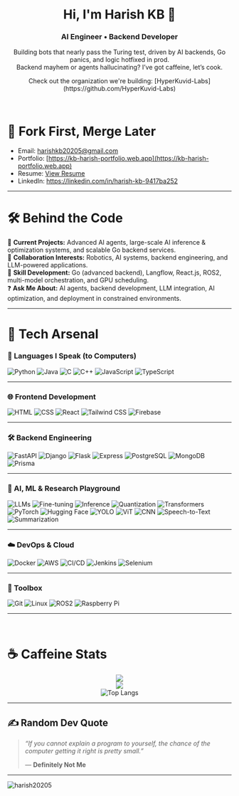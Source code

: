 <h1 align="center">Hi, I'm Harish KB 👋</h1>
<h3 align="center">AI Engineer • Backend Developer</h3>

<p align="center">
  Building bots that nearly pass the Turing test, driven by AI backends, Go panics, and logic hotfixed in prod.<br>
  Backend mayhem or agents hallucinating? I’ve got caffeine, let’s cook.
</p>
<p align="center">Check out the organization we're building: [HyperKuvid-Labs](https://github.com/HyperKuvid-Labs)</p>

<br>

# 🔁 Fork First, Merge Later

- Email: [harishkb20205@gmail.com](mailto:harishkb20205@gmail.com)
- Portfolio: [https://kb-harish-portfolio.web.app](https://kb-harish-portfolio.web.app)
- Resume: [View Resume](https://firebasestorage.googleapis.com/v0/b/verbisense.appspot.com/o/resume%2FHarish%2031-10-2025.pdf?alt=media)
- LinkedIn: https://linkedin.com/in/harish-kb-9417ba252

---

# 🛠️ Behind the Code

🔭 **Current Projects:** Advanced AI agents, large-scale AI inference & optimization systems, and scalable Go backend services.  
🤝 **Collaboration Interests:** Robotics, AI systems, backend engineering, and LLM-powered applications.  
🌱 **Skill Development:** Go (advanced backend), Langflow, React.js, ROS2, multi-model orchestration, and GPU scheduling.  
❓ **Ask Me About:** AI agents, backend development, LLM integration, AI optimization, and deployment in constrained environments.

---

# 🚀 Tech Arsenal

### 🧠 Languages I Speak (to Computers)

![Python](https://img.shields.io/badge/-Python-3776AB?logo=python&logoColor=white&style=for-the-badge)
![Java](https://img.shields.io/badge/-Java-007396?logo=java&logoColor=white&style=for-the-badge)
![C](https://img.shields.io/badge/-C-00599C?logo=c&logoColor=white&style=for-the-badge)
![C++](https://img.shields.io/badge/-C++-00599C?logo=c%2B%2B&logoColor=white&style=for-the-badge)
![JavaScript](https://img.shields.io/badge/-JavaScript-F7DF1E?logo=javascript&logoColor=black&style=for-the-badge)
![TypeScript](https://img.shields.io/badge/-TypeScript-3178C6?logo=typescript&logoColor=white&style=for-the-badge)

---

### 🌐 Frontend Development

![HTML](https://img.shields.io/badge/-HTML5-E34F26?logo=html5&logoColor=white&style=for-the-badge)
![CSS](https://img.shields.io/badge/-CSS3-1572B6?logo=css3&logoColor=white&style=for-the-badge)
![React](https://img.shields.io/badge/-React-61DAFB?logo=react&logoColor=black&style=for-the-badge)
![Tailwind CSS](https://img.shields.io/badge/-TailwindCSS-38B2AC?logo=tailwind-css&logoColor=white&style=for-the-badge)
![Firebase](https://img.shields.io/badge/-Firebase-FFCA28?logo=firebase&logoColor=black&style=for-the-badge)

---

### 🛠️ Backend Engineering

![FastAPI](https://img.shields.io/badge/-FastAPI-009688?logo=fastapi&logoColor=white&style=for-the-badge)
![Django](https://img.shields.io/badge/-Django-092E20?logo=django&logoColor=white&style=for-the-badge)
![Flask](https://img.shields.io/badge/-Flask-000000?logo=flask&logoColor=white&style=for-the-badge)
![Express](https://img.shields.io/badge/-Express.js-000000?logo=express&logoColor=white&style=for-the-badge)
![PostgreSQL](https://img.shields.io/badge/-PostgreSQL-4169E1?logo=postgresql&logoColor=white&style=for-the-badge)
![MongoDB](https://img.shields.io/badge/-MongoDB-47A248?logo=mongodb&logoColor=white&style=for-the-badge)
![Prisma](https://img.shields.io/badge/-Prisma-2D3748?logo=prisma&logoColor=white&style=for-the-badge)

---

### 🤖 AI, ML & Research Playground

![LLMs](https://img.shields.io/badge/-LLMs-F9A825?style=for-the-badge)
![Fine-tuning](https://img.shields.io/badge/-Fine--Tuning-512DA8?style=for-the-badge)
![Inference](https://img.shields.io/badge/-Inference-3949AB?style=for-the-badge)
![Quantization](https://img.shields.io/badge/-Quantization-0097A7?style=for-the-badge)
![Transformers](https://img.shields.io/badge/-Transformers-FFD21F?style=for-the-badge)
![PyTorch](https://img.shields.io/badge/-PyTorch-EE4C2C?logo=pytorch&logoColor=white&style=for-the-badge)
![Hugging Face](https://img.shields.io/badge/-HuggingFace-FCC624?logo=huggingface&logoColor=black&style=for-the-badge)
![YOLO](https://img.shields.io/badge/-YOLOv5-4A148C?style=for-the-badge)
![ViT](https://img.shields.io/badge/-Vision%20Transformers-263238?style=for-the-badge)
![CNN](https://img.shields.io/badge/-CNN-1565C0?style=for-the-badge)
![Speech-to-Text](https://img.shields.io/badge/-Speech%20to%20Text-00BFA6?style=for-the-badge)
![Summarization](https://img.shields.io/badge/-Summarization-7C4DFF?style=for-the-badge)

---

### ☁️ DevOps & Cloud

![Docker](https://img.shields.io/badge/-Docker-2496ED?logo=docker&logoColor=white&style=for-the-badge)
![AWS](https://img.shields.io/badge/-AWS-232F3E?logo=amazon-aws&logoColor=white&style=for-the-badge)
![CI/CD](https://img.shields.io/badge/-CI%2FCD-blue?style=for-the-badge)
![Jenkins](https://img.shields.io/badge/-Jenkins-D24939?logo=jenkins&logoColor=white&style=for-the-badge)
![Selenium](https://img.shields.io/badge/-Selenium-43B02A?logo=selenium&logoColor=white&style=for-the-badge)

---

### 🧰 Toolbox

![Git](https://img.shields.io/badge/-Git-F05032?logo=git&logoColor=white&style=for-the-badge)
![Linux](https://img.shields.io/badge/-Linux-FCC624?logo=linux&logoColor=black&style=for-the-badge)
![ROS2](https://img.shields.io/badge/-ROS2-22314E?logo=ros&logoColor=white&style=for-the-badge)
![Raspberry Pi](https://img.shields.io/badge/-RaspberryPi-C51A4A?logo=raspberry-pi&logoColor=white&style=for-the-badge)

---

<br>

# ☕ Caffeine Stats


<div align="center">

![](https://github-readme-stats.vercel.app/api?username=HARISH20205&theme=dark&hide_border=false&include_all_commits=true&count_private=true)
<br>
![](https://github-readme-streak-stats.herokuapp.com/?user=HARISH20205&theme=dark&hide_border=false)
<br>
![Top Langs](https://github-readme-stats.vercel.app/api/top-langs/?username=HARISH20205&theme=dark&hide_border=false&include_all_commits=true&count_private=true&layout=compact&hide=jupyter%20notebook)

</div>

---


## ✍️ Random Dev Quote

> *“If you cannot explain a program to yourself, the chance of the computer getting it right is pretty small.”*
>
> — **Definitely Not Me**

---

<p align="left">
  <img src="https://komarev.com/ghpvc/?username=harish20205&label=Profile%20views&color=0e75b6&style=flat" alt="harish20205" />
</p>
